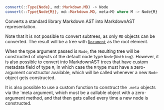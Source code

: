 ```julia
convert(::Type{Node}, md::Markdown.MD) -> Node
convert(::Type{Node{M}}, md::Markdown.MD, meta=M) where M -> Node{M}
```

Converts a standard library Markdown AST into MarkdownAST representation.

Note that it is not possible to convert subtrees, as only `MD` objects can be converted. The result will be a tree with [`Document`](@ref) as the root element.

When the type argument passed is `Node`, the resulting tree will be constructed of objects of the default node type `Node{Nothing}`. However, it is also possible to convert into MarkdownAST trees that have custom metadata field of type `M`, in which case the `M` type must have a zero-argument constructor available, which will be called whenever a new `Node` object gets constructed.

It is also possible to use a custom function to construct the `.meta` objects via the `meta argument, which must be a callable object with a zero-argument method, and that then gets called every time a new node is constructed.
